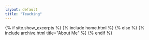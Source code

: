 ```yaml
---
layout: default
title: "Teaching"
---
```


{% if site.show_excerpts %}
  {% include home.html %}
{% else %}
  {% include archive.html title="About Me" %}
{% endif %}
